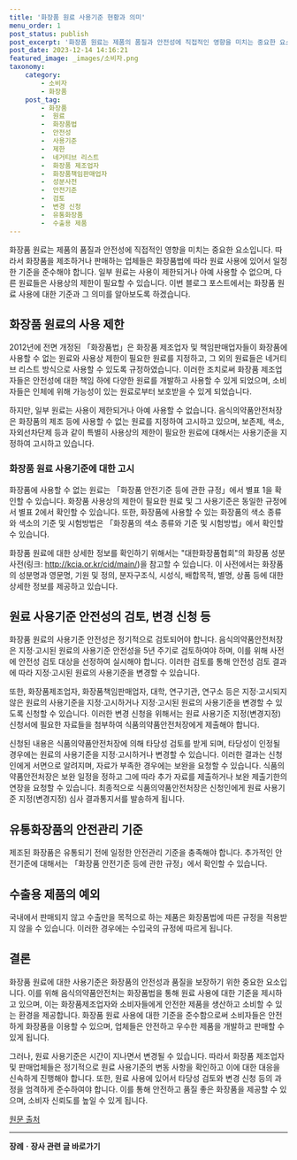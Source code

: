 ```yaml
---
title: '화장품 원료 사용기준 현황과 의미'
menu_order: 1
post_status: publish
post_excerpt: '화장품 원료는 제품의 품질과 안전성에 직접적인 영향을 미치는 중요한 요소입니다. 따라서 화장품을 제조하거나 판매하는 업체들은 화장품법에 따라 원료 사용에 있어서 일정한 기준을 준수해야 합니다. 일부 원료는 사용이 제한되거나 아예 사용할 수 없으며, 다른 원료들은 사용상의 제한이 필요할 수 있습니다. 이번 블로그 포스트에서는 화장품 원료 사용에 대한 기준과 그 의미를 알아보도록 하겠습니다.'
post_date: 2023-12-14 14:16:21
featured_image: _images/소비자.png
taxonomy:
    category:
        - 소비자
        - 화장품
    post_tag:
        - 화장품
        -  원료
        -  화장품법
        -  안전성
        -  사용기준
        -  제한
        -  네거티브 리스트
        -  화장품 제조업자
        -  화장품책임판매업자
        -  성분사전
        -  안전기준
        -  검토
        -  변경 신청
        -  유통화장품
        -  수출용 제품
---
```



화장품 원료는 제품의 품질과 안전성에 직접적인 영향을 미치는 중요한 요소입니다. 따라서 화장품을 제조하거나 판매하는 업체들은 화장품법에 따라 원료 사용에 있어서 일정한 기준을 준수해야 합니다. 일부 원료는 사용이 제한되거나 아예 사용할 수 없으며, 다른 원료들은 사용상의 제한이 필요할 수 있습니다. 이번 블로그 포스트에서는 화장품 원료 사용에 대한 기준과 그 의미를 알아보도록 하겠습니다.

## 화장품 원료의 사용 제한

2012년에 전면 개정된 「화장품법」은 화장품 제조업자 및 책임판매업자들이 화장품에 사용할 수 없는 원료와 사용상 제한이 필요한 원료를 지정하고, 그 외의 원료들은 네거티브 리스트 방식으로 사용할 수 있도록 규정하였습니다. 이러한 조치로써 화장품 제조업자들은 안전성에 대한 책임 하에 다양한 원료를 개발하고 사용할 수 있게 되었으며, 소비자들은 인체에 위해 가능성이 있는 원료로부터 보호받을 수 있게 되었습니다.

하지만, 일부 원료는 사용이 제한되거나 아예 사용할 수 없습니다. 음식의약품안전처장은 화장품의 제조 등에 사용할 수 없는 원료를 지정하여 고시하고 있으며, 보존제, 색소, 자외선차단제 등과 같이 특별히 사용상의 제한이 필요한 원료에 대해서는 사용기준을 지정하여 고시하고 있습니다.

### 화장품 원료 사용기준에 대한 고시

화장품에 사용할 수 없는 원료는 「화장품 안전기준 등에 관한 규정」에서 별표 1을 확인할 수 있습니다. 화장품 사용상의 제한이 필요한 원료 및 그 사용기준은 동일한 규정에서 별표 2에서 확인할 수 있습니다. 또한, 화장품에 사용할 수 있는 화장품의 색소 종류와 색소의 기준 및 시험방법은 「화장품의 색소 종류와 기준 및 시험방법」에서 확인할 수 있습니다.

화장품 원료에 대한 상세한 정보를 확인하기 위해서는 "대한화장품협회"의 화장품 성분사전(링크: http://kcia.or.kr/cid/main/)을 참고할 수 있습니다. 이 사전에서는 화장품의 성분명과 영문명, 기원 및 정의, 분자구조식, 시성식, 배합목적, 별명, 상품 등에 대한 상세한 정보를 제공하고 있습니다.

## 원료 사용기준 안전성의 검토, 변경 신청 등

화장품 원료의 사용기준 안전성은 정기적으로 검토되어야 합니다. 음식의약품안전처장은 지정·고시된 원료의 사용기준 안전성을 5년 주기로 검토하여야 하며, 이를 위해 사전에 안전성 검토 대상을 선정하여 실시해야 합니다. 이러한 검토를 통해 안전성 검토 결과에 따라 지정·고시된 원료의 사용기준을 변경할 수 있습니다.

또한, 화장품제조업자, 화장품책임판매업자, 대학, 연구기관, 연구소 등은 지정·고시되지 않은 원료의 사용기준을 지정·고시하거나 지정·고시된 원료의 사용기준을 변경할 수 있도록 신청할 수 있습니다. 이러한 변경 신청을 위해서는 원료 사용기준 지정(변경지정) 신청서에 필요한 자료들을 첨부하여 식품의약품안전처장에게 제출해야 합니다.

신청된 내용은 식품의약품안전처장에 의해 타당성 검토를 받게 되며, 타당성이 인정될 경우에는 원료의 사용기준을 지정·고시하거나 변경할 수 있습니다. 이러한 결과는 신청인에게 서면으로 알려지며, 자료가 부족한 경우에는 보완을 요청할 수 있습니다. 식품의약품안전처장은 보완 일정을 정하고 그에 따라 추가 자료를 제출하거나 보완 제출기한의 연장을 요청할 수 있습니다. 최종적으로 식품의약품안전처장은 신청인에게 원료 사용기준 지정(변경지정) 심사 결과통지서를 발송하게 됩니다.

## 유통화장품의 안전관리 기준

제조된 화장품은 유통되기 전에 일정한 안전관리 기준을 충족해야 합니다. 추가적인 안전기준에 대해서는 「화장품 안전기준 등에 관한 규정」에서 확인할 수 있습니다.

## 수출용 제품의 예외

국내에서 판매되지 않고 수출만을 목적으로 하는 제품은 화장품법에 따른 규정을 적용받지 않을 수 있습니다. 이러한 경우에는 수입국의 규정에 따르게 됩니다.

## 결론

화장품 원료에 대한 사용기준은 화장품의 안전성과 품질을 보장하기 위한 중요한 요소입니다. 이를 위해 음식의약품안전처는 화장품법을 통해 원료 사용에 대한 기준을 제시하고 있으며, 이는 화장품제조업자와 소비자들에게 안전한 제품을 생산하고 소비할 수 있는 환경을 제공합니다. 화장품 원료 사용에 대한 기준을 준수함으로써 소비자들은 안전하게 화장품을 이용할 수 있으며, 업체들은 안전하고 우수한 제품을 개발하고 판매할 수 있게 됩니다.

그러나, 원료 사용기준은 시간이 지나면서 변경될 수 있습니다. 따라서 화장품 제조업자 및 판매업체들은 정기적으로 원료 사용기준의 변동 사항을 확인하고 이에 대한 대응을 신속하게 진행해야 합니다. 또한, 원료 사용에 있어서 타당성 검토와 변경 신청 등의 과정을 엄격하게 준수하여야 합니다. 이를 통해 안전하고 품질 좋은 화장품을 제공할 수 있으며, 소비자 신뢰도를 높일 수 있게 됩니다.

[원문 출처](LINK)
<!-- wp:separator -->
<hr class="wp-block-separator has-alpha-channel-opacity"/>
<!-- /wp:separator -->

<!-- wp:group {"backgroundColor":"base","layout":{"type":"constrained"}} -->
<div class="wp-block-group has-base-background-color has-background"><!-- wp:paragraph {"align":"center","fontSize":"medium"} -->
<p class="has-text-align-center has-large-font-size"><strong>장례ㆍ장사 관련 글 바로가기</strong></p>
<!-- /wp:paragraph -->


<!-- wp:latest-posts
{"categories":[{"id":1553,"count":19,"description":"","link":"https://uknowlaw.com/category/%ec%9e%a5%eb%a1%80%e3%86%8d%ec%9e%a5%ec%82%ac/","name":"장례ㆍ장사","slug":"장례ㆍ장사","taxonomy":"category","parent":0,"meta":[],"_links":{"self":[{"href":"https://uknowlaw.com/wp-json/wp/v2/categories/1553"}],"collection":[{"href":"https://uknowlaw.com/wp-json/wp/v2/categories"}],"about":[{"href":"https://uknowlaw.com/wp-json/wp/v2/taxonomies/category"}],"wp:post_type":[{"href":"https://uknowlaw.com/wp-json/wp/v2/posts?categories=1553"}],"curies":[{"name":"wp","href":"https://api.w.org/{rel}","templated":true}]}}],"postsToShow":100,"excerptLength":28,"postLayout":"grid","columns":2,"featuredImageAlign":"left","featuredImageSizeSlug":"large","fontSize":"small"} /--></div>
<!-- /wp:group -->